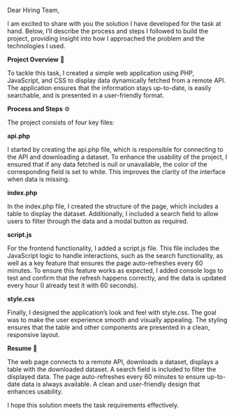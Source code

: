 Dear Hiring Team,

I am excited to share with you the solution I have developed for the task at hand. Below, I’ll describe the process and steps I followed to build the project, providing insight into how I approached the problem and the technologies I used.

**Project Overview** 📂

To tackle this task, I created a simple web application using PHP, JavaScript, and CSS to display data dynamically fetched from a remote API. The application ensures that the information stays up-to-date, is easily searchable, and is presented in a user-friendly format.

**Process and Steps** ⚙

The project consists of four key files:

**api.php**

I started by creating the api.php file, which is responsible for connecting to the API and downloading a dataset. To enhance the usability of the project, I ensured that if any data fetched is null or unavailable, the color of the corresponding field is set to white. This improves the clarity of the interface when data is missing.

**index.php**

In the index.php file, I created the structure of the page, which includes a table to display the dataset. Additionally, I included a search field to allow users to filter through the data and a modal button as required.

**script.js**

For the frontend functionality, I added a script.js file. This file includes the JavaScript logic to handle interactions, such as the search functionality, as well as a key feature that ensures the page auto-refreshes every 60 minutes. To ensure this feature works as expected, I added console logs to test and confirm that the refresh happens correctly, and the data is updated every hour (I already test it with 60 seconds).

**style.css**

Finally, I designed the application’s look and feel with style.css. The goal was to make the user experience smooth and visually appealing. The styling ensures that the table and other components are presented in a clean, responsive layout.

**Resume** 🌟

The web page connects to a remote API, downloads a dataset, displays a table with the downloaded dataset.
A search field is included to filter the displayed data.
The page auto-refreshes every 60 minutes to ensure up-to-date data is always available.
A clean and user-friendly design that enhances usability.

I hope this solution meets the task requirements effectively.
